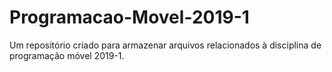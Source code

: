 # Programacao-Movel-2019-1
Um repositório criado para armazenar arquivos relacionados à disciplina de programação móvel 2019-1.
